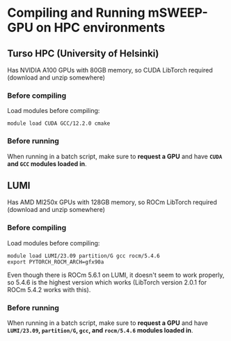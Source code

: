 # Compiling and Running mSWEEP-GPU on HPC environments
## Turso HPC (University of Helsinki)

Has NVIDIA A100 GPUs with 80GB memory, so CUDA LibTorch required (download and unzip somewhere)

### Before compiling
Load modules before compiling:
```
module load CUDA GCC/12.2.0 cmake
```
### Before running
When running in a batch script, make sure to **request a GPU** and have **`CUDA` and `GCC` modules loaded in**.

## LUMI

Has AMD MI250x GPUs with 128GB memory, so ROCm LibTorch required (download and unzip somewhere)

### Before compiling
Load modules before compiling:
```
module load LUMI/23.09 partition/G gcc rocm/5.4.6
export PYTORCH_ROCM_ARCH=gfx90a
```

Even though there is ROCm 5.6.1 on LUMI, it doesn't seem to work properly, so 5.4.6 is the highest version which works (LibTorch version 2.0.1 for ROCm 5.4.2 works with this).

### Before running
When running in a batch script, make sure to **request a GPU** and have **`LUMI/23.09`, `partition/G`, `gcc`, and `rocm/5.4.6` modules loaded in**.
